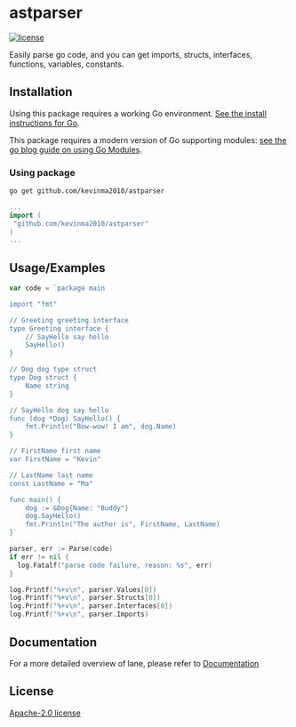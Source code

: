 # astparser

[![license](https://img.shields.io/crates/l/druid)](https://github.com/kevinma2010/astparser/blob/main/LICENSE)

Easily parse go code, and you can get imports, structs, interfaces, functions, variables, constants.

## Installation

Using this package requires a working Go environment. [See the install instructions for Go](http://golang.org/doc/install.html).

This package requires a modern version of Go supporting modules: [see the go blog guide on using Go Modules](https://blog.golang.org/using-go-modules).

### Using package

```bash
go get github.com/kevinma2010/astparser
```

```go
...
import (
 "github.com/kevinma2010/astparser"
)
...
```

## Usage/Examples

```go
var code = `package main

import "fmt"

// Greeting greeting interface
type Greeting interface {
	// SayHello say hello
	SayHello()
}

// Dog dog type struct
type Dog struct {
	Name string
}

// SayHello dog say hello
func (dog *Dog) SayHello() {
	fmt.Println("Bow-wow! I am", dog.Name)
}

// FirstName first name
var FirstName = "Kevin"

// LastName last name
const LastName = "Ma"

func main() {
	dog := &Dog{Name: "Buddy"}
	dog.SayHello()
	fmt.Println("The author is", FirstName, LastName)
}`

parser, err := Parse(code)
if err != nil {
  log.Fatalf("parse code failure, reason: %s", err)
}

log.Printf("%+v\n", parser.Values[0])
log.Printf("%+v\n", parser.Structs[0])
log.Printf("%+v\n", parser.Interfaces[0])
log.Printf("%+v\n", parser.Imports)
```

## Documentation

For a more detailed overview of lane, please refer to [Documentation](https://pkg.go.dev/github.com/kevinma2010/astparser)

## License

[Apache-2.0 license](https://github.com/kevinma2010/astparser/blob/main/LICENSE)
